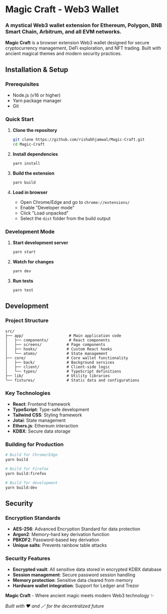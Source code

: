 # Magic Craft - Web3 Wallet

### A mystical Web3 wallet extension for Ethereum, Polygon, BNB Smart Chain, Arbitrum, and all EVM networks.

**Magic Craft** is a browser extension Web3 wallet designed for secure cryptocurrency management, DeFi exploration, and NFT trading. Built with ancient magical themes and modern security practices.


## Installation & Setup

### Prerequisites

- Node.js (v16 or higher)
- Yarn package manager
- Git

### Quick Start

1. **Clone the repository**

   ```bash
   git clone https://github.com/rishabhjamwal/Magic-Craft.git
   cd Magic-Craft
   ```

2. **Install dependencies**

   ```bash
   yarn install
   ```

3. **Build the extension**

   ```bash
   yarn build
   ```

4. **Load in browser**
   - Open Chrome/Edge and go to `chrome://extensions/`
   - Enable "Developer mode"
   - Click "Load unpacked"
   - Select the `dist` folder from the build output

### Development Mode

1. **Start development server**

   ```bash
   yarn start
   ```

2. **Watch for changes**

   ```bash
   yarn dev
   ```

3. **Run tests**
   ```bash
   yarn test
   ```

## Development

### Project Structure

```
src/
├── app/                    # Main application code
│   ├── components/         # React components
│   ├── screens/           # Page components
│   ├── hooks/             # Custom React hooks
│   └── atoms/             # State management
├── core/                  # Core wallet functionality
│   ├── back/              # Background services
│   ├── client/            # Client-side logic
│   └── types/             # TypeScript definitions
├── lib/                   # Utility libraries
└── fixtures/              # Static data and configurations
```

### Key Technologies

- **React**: Frontend framework
- **TypeScript**: Type-safe development
- **Tailwind CSS**: Styling framework
- **Jotai**: State management
- **Ethers.js**: Ethereum interaction
- **KDBX**: Secure data storage

### Building for Production

```bash
# Build for Chrome/Edge
yarn build

# Build for Firefox
yarn build:firefox

# Build for development
yarn build:dev
```

## Security

### Encryption Standards

- **AES-256**: Advanced Encryption Standard for data protection
- **Argon2**: Memory-hard key derivation function
- **PBKDF2**: Password-based key derivation
- **Unique salts**: Prevents rainbow table attacks

### Security Features

- **Encrypted vault**: All sensitive data stored in encrypted KDBX database
- **Session management**: Secure password session handling
- **Memory protection**: Sensitive data cleared from memory
- **Hardware wallet integration**: Support for Ledger and Trezor

**Magic Craft** - Where ancient magic meets modern Web3 technology ✨

_Built with ❤️ and 🪄 for the decentralized future_
